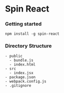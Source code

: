 # Spin React

### Getting started
```
npm install -g spin-react
```

### Directory Structure
```
- public  
  - bundle.js  
  - index.html  
- src  
  - index.jsx  
- package.json  
- webpack.config.js  
- .gitignore
```